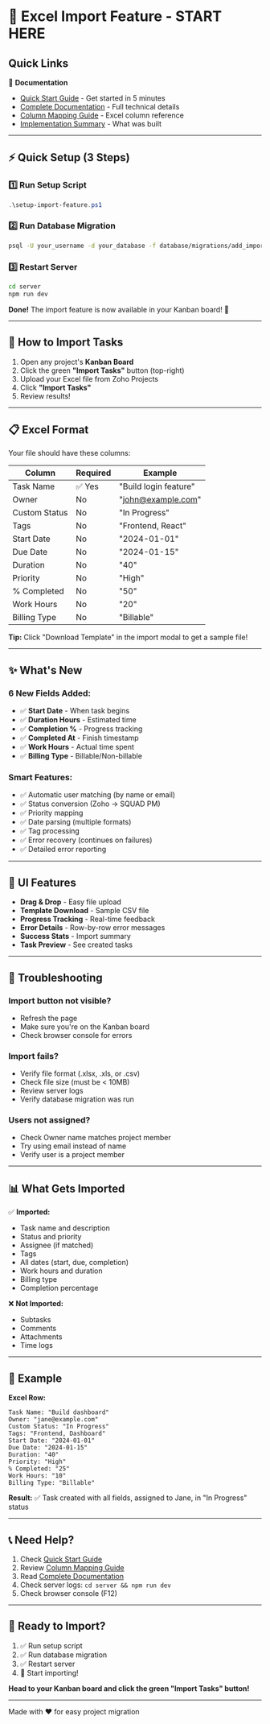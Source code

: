 # 🚀 Excel Import Feature - START HERE

## Quick Links

📖 **Documentation**
- [Quick Start Guide](IMPORT_QUICK_START.md) - Get started in 5 minutes
- [Complete Documentation](EXCEL_IMPORT_FEATURE.md) - Full technical details
- [Column Mapping Guide](COLUMN_MAPPING_GUIDE.md) - Excel column reference
- [Implementation Summary](IMPORT_FEATURE_SUMMARY.md) - What was built

---

## ⚡ Quick Setup (3 Steps)

### 1️⃣ Run Setup Script
```powershell
.\setup-import-feature.ps1
```

### 2️⃣ Run Database Migration
```bash
psql -U your_username -d your_database -f database/migrations/add_import_fields.sql
```

### 3️⃣ Restart Server
```bash
cd server
npm run dev
```

**Done!** The import feature is now available in your Kanban board! 🎉

---

## 🎯 How to Import Tasks

1. Open any project's **Kanban Board**
2. Click the green **"Import Tasks"** button (top-right)
3. Upload your Excel file from Zoho Projects
4. Click **"Import Tasks"**
5. Review results!

---

## 📋 Excel Format

Your file should have these columns:

| Column | Required | Example |
|--------|----------|---------|
| Task Name | ✅ Yes | "Build login feature" |
| Owner | No | "john@example.com" |
| Custom Status | No | "In Progress" |
| Tags | No | "Frontend, React" |
| Start Date | No | "2024-01-01" |
| Due Date | No | "2024-01-15" |
| Duration | No | "40" |
| Priority | No | "High" |
| % Completed | No | "50" |
| Work Hours | No | "20" |
| Billing Type | No | "Billable" |

**Tip:** Click "Download Template" in the import modal to get a sample file!

---

## ✨ What's New

### 6 New Fields Added:
- ✅ **Start Date** - When task begins
- ✅ **Duration Hours** - Estimated time
- ✅ **Completion %** - Progress tracking
- ✅ **Completed At** - Finish timestamp
- ✅ **Work Hours** - Actual time spent
- ✅ **Billing Type** - Billable/Non-billable

### Smart Features:
- ✅ Automatic user matching (by name or email)
- ✅ Status conversion (Zoho → SQUAD PM)
- ✅ Priority mapping
- ✅ Date parsing (multiple formats)
- ✅ Tag processing
- ✅ Error recovery (continues on failures)
- ✅ Detailed error reporting

---

## 🎨 UI Features

- **Drag & Drop** - Easy file upload
- **Template Download** - Sample CSV file
- **Progress Tracking** - Real-time feedback
- **Error Details** - Row-by-row error messages
- **Success Stats** - Import summary
- **Task Preview** - See created tasks

---

## 🔧 Troubleshooting

### Import button not visible?
- Refresh the page
- Make sure you're on the Kanban board
- Check browser console for errors

### Import fails?
- Verify file format (.xlsx, .xls, or .csv)
- Check file size (must be < 10MB)
- Review server logs
- Verify database migration was run

### Users not assigned?
- Check Owner name matches project member
- Try using email instead of name
- Verify user is a project member

---

## 📊 What Gets Imported

✅ **Imported:**
- Task name and description
- Status and priority
- Assignee (if matched)
- Tags
- All dates (start, due, completion)
- Work hours and duration
- Billing type
- Completion percentage

❌ **Not Imported:**
- Subtasks
- Comments
- Attachments
- Time logs

---

## 🎯 Example

**Excel Row:**
```
Task Name: "Build dashboard"
Owner: "jane@example.com"
Custom Status: "In Progress"
Tags: "Frontend, Dashboard"
Start Date: "2024-01-01"
Due Date: "2024-01-15"
Duration: "40"
Priority: "High"
% Completed: "25"
Work Hours: "10"
Billing Type: "Billable"
```

**Result:** ✅ Task created with all fields, assigned to Jane, in "In Progress" status

---

## 📞 Need Help?

1. Check [Quick Start Guide](IMPORT_QUICK_START.md)
2. Review [Column Mapping Guide](COLUMN_MAPPING_GUIDE.md)
3. Read [Complete Documentation](EXCEL_IMPORT_FEATURE.md)
4. Check server logs: `cd server && npm run dev`
5. Check browser console (F12)

---

## 🎊 Ready to Import?

1. ✅ Run setup script
2. ✅ Run database migration
3. ✅ Restart server
4. 🚀 Start importing!

**Head to your Kanban board and click the green "Import Tasks" button!**

---

Made with ❤️ for easy project migration
